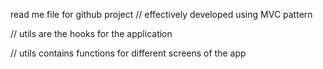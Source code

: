 read me file for github project
// effectively developed using MVC pattern

// utils are the hooks for the application

// utils contains functions for different screens of the app